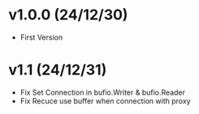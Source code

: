 # v1.0.0 (24/12/30)
- First Version

# v1.1 (24/12/31)
- Fix Set Connection in bufio.Writer & bufio.Reader
- Fix Recuce use buffer when connection with proxy